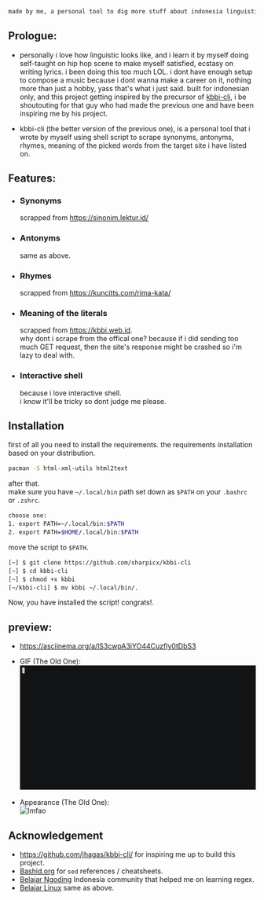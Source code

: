 ```sh
made by me, a personal tool to dig more stuff about indonesia linguistic
```
## Prologue:
 * personally i love how linguistic looks like, and i learn it by myself doing self-taught on hip hop scene to make myself satisfied, ecstasy on writing lyrics. i been doing this too much LOL. i dont have enough setup to compose a music because i dont wanna make a career on it, nothing more than just a hobby, yass that's what i just said. built for indonesian only, and this project getting inspired by the precursor of [kbbi-cli](https://github.com/jhagas/kbbi-cli/), i be shoutouting for that guy who had made the previous one and have been inspiring me by his project.
 
* kbbi-cli (the better version of the previous one), is a personal tool that i wrote by myself using shell script to scrape synonyms, antonyms, rhymes, meaning of the picked words from the target site i have listed on.


## Features:
* ### Synonyms
   scrapped from <https://sinonim.lektur.id/>
* ### Antonyms 
   same as above.
* ### Rhymes
   scrapped from <https://kuncitts.com/rima-kata/>
* ### Meaning of the literals 
   scrapped from <https://kbbi.web.id>. <br/>
   why dont i scrape from the offical one? because if i did sending too much GET request, then the site's response might be crashed so i'm lazy to deal with.
* ### Interactive shell
  because i love interactive shell. <br/>
  i know it'll be tricky so dont judge me please.

## Installation
first of all you need to install the requirements.
the requirements installation based on your distribution.
```sh
pacman -S html-xml-utils html2text
```
after that. <br/>
make sure you have `~/.local/bin` path set down as `$PATH` on your `.bashrc` or `.zshrc`.
```sh
choose one:
1. export PATH=~/.local/bin:$PATH
2. export PATH=$HOME/.local/bin:$PATH
```
move the script to `$PATH`.
```sh
[~] $ git clone https://github.com/sharpicx/kbbi-cli
[~] $ cd kbbi-cli
[~] $ chmod +x kbbi
[~/kbbi-cli] $ mv kbbi ~/.local/bin/.
```
Now, you have installed the script! congrats!.

## preview:
* <https://asciinema.org/a/lS3cwpA3iYO44Cuzfly0tDbS3>

* GIF (The Old One):
![demo](demo.gif) 

* Appearance (The Old One):<br/> 
![lmfao](https://i.ibb.co/5W1wrwL/image.png)

## Acknowledgement
* <https://github.com/jhagas/kbbi-cli/> for inspiring me up to build this project.
* [Bashid.org](https://t.me/bashidorg) for `sed` references / cheatsheets.
* [Belajar Ngoding](https://t.me/belajarngodingbareng) Indonesia community that helped me on learning regex.
* [Belajar Linux](https://t.me/belajarlinuxbareng) same as above.
